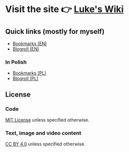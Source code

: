 # Visit the site 👉 [Luke's Wiki](https://wiki.lukaszwojcik.net)

## Quick links (mostly for myself)

- [Bookmarks (EN)](./docs/personal/bookmarks.md)
- [Blogroll (EN)](./docs/personal/blogroll.md)

### In Polish

- [Bookmarks (PL)](./docs/pl/osobiste/ciekawe-linki.md)
- [Blogroll (PL)](./docs/pl/osobiste/blogroll.md)

## License

### Code

[MIT License](https://github.com/lwojcik/wiki/blob/main/LICENSE) unless specified otherwise.

### Text, image and video content

[CC BY 4.0](https://creativecommons.org/licenses/by/4.0/) unless specified otherwise.
